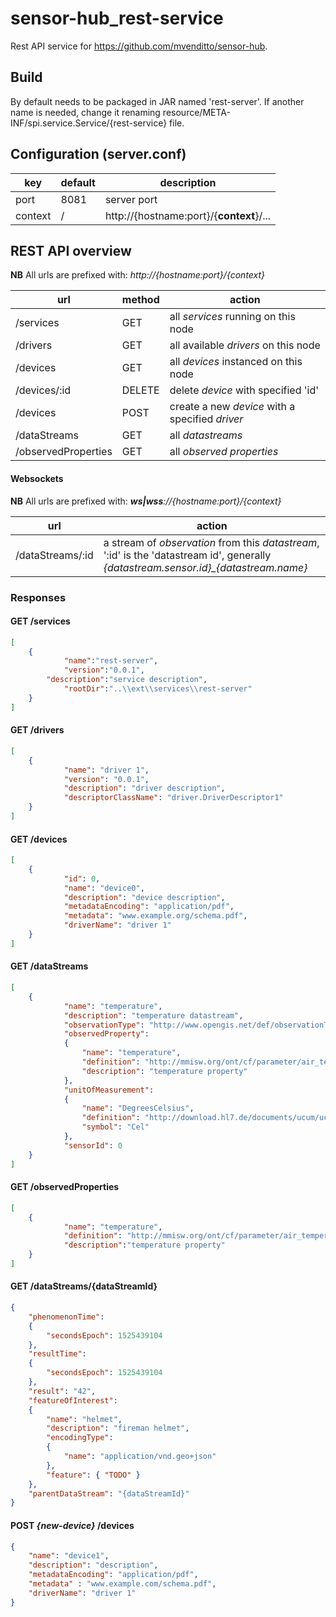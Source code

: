 # sensor-hub_rest-service

Rest API service for https://github.com/mvenditto/sensor-hub. 

## Build
By default needs to be packaged in JAR named 'rest-server'. 
If another name is needed, change it renaming resource/META-INF/spi.service.Service/{rest-service} file.

## Configuration (server.conf)

key | default | description
----|---------|-------------
port| 8081 | server port
context| / | http://{hostname:port}/{**context**}/...

## REST API overview
**NB** All urls are prefixed with: *http://{hostname:port}/{context}*

url | method | action
----|--------|-------------
/services | GET | all *services* running on this node
/drivers | GET | all available *drivers* on this node
/devices | GET | all *devices* instanced on this node
/devices/:id | DELETE | delete *device* with specified 'id'
/devices | POST | create a new *device* with a specified *driver*
/dataStreams | GET | all *datastreams*
/observedProperties | GET | all *observed properties*

#### Websockets
**NB** All urls are prefixed with: ***ws|wss**://{hostname:port}/{context}*

url | action
--- | ------
/dataStreams/:id | a stream of *observation* from this *datastream*, ':id' is the 'datastream id', generally *{datastream.sensor.id}_{datastream.name}*

### Responses

#### GET /services
```json
[
  	{ 
    		"name":"rest-server",
    		"version":"0.0.1",
   		"description":"service description",
    		"rootDir":"..\\ext\\services\\rest-server"
   	}
]
```

#### GET /drivers
```json
[
	{
    		"name": "driver 1",
    		"version": "0.0.1",
    		"description": "driver description",
    		"descriptorClassName": "driver.DriverDescriptor1"
   	}
]
```

#### GET /devices
```json 
[
	{
    		"id": 0,
    		"name": "device0",
    		"description": "device description",
    		"metadataEncoding": "application/pdf",
    		"metadata": "www.example.org/schema.pdf",
    		"driverName": "driver 1"
   	}
]
```

#### GET /dataStreams
```json
[
	{
    		"name": "temperature",
    		"description": "temperature datastream",
    		"observationType": "http://www.opengis.net/def/observationType/OGC-OM/2.0/OM_Measurement",
    		"observedProperty": 
     		{
       			"name": "temperature",
       			"definition": "http://mmisw.org/ont/cf/parameter/air_temperature",
       			"description": "temperature property"
     		},
    		"unitOfMeasurement":
    		{
       			"name": "DegreesCelsius",
       			"definition": "http://download.hl7.de/documents/ucum/ucumdata.html",
       			"symbol": "Cel"
    		},
    		"sensorId": 0
  	}
]
```

#### GET /observedProperties
```json
[
	{
    		"name": "temperature",
    		"definition": "http://mmisw.org/ont/cf/parameter/air_temperature",
    		"description":"temperature property"
   	}
]
```
#### GET /dataStreams/{dataStreamId}
```json
{
	"phenomenonTime": 
	{
		"secondsEpoch": 1525439104
	},
	"resultTime": 
	{
		"secondsEpoch": 1525439104
	},
	"result": "42",
	"featureOfInterest": 
	{
		"name": "helmet",
		"description": "fireman helmet",
		"encodingType": 
		{
			"name": "application/vnd.geo+json"
		},
		"feature": { "TODO" }
	},
	"parentDataStream": "{dataStreamId}"
}
```

#### POST *{new-device}* /devices
```json
{
	"name": "device1",
	"description": "description",
	"metadataEncoding": "application/pdf",
	"metadata" : "www.example.com/schema.pdf",
	"driverName": "driver 1"
}
```
